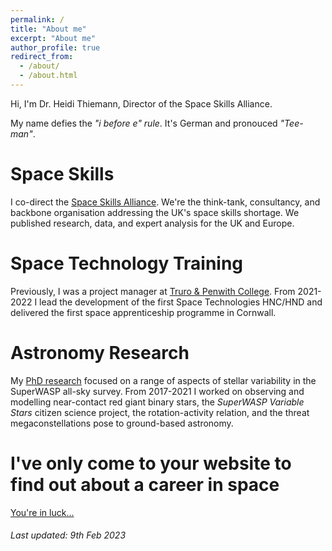 ```yaml
---
permalink: /
title: "About me"
excerpt: "About me"
author_profile: true
redirect_from: 
  - /about/
  - /about.html
---
```


Hi, I'm Dr. Heidi Thiemann, Director of the Space Skills Alliance. 

My name defies the _"i before e" rule_. It's German and pronouced _"Tee-man"_.


Space Skills
======

I co-direct the [Space Skills Alliance](https://spaceskills.org/). We're the think-tank, consultancy, and backbone organisation addressing the UK's space skills shortage. We published research, data, and expert analysis for the UK and Europe.

Space Technology Training
======

Previously, I was a project manager at [Truro & Penwith College](https://www.truro-penwith.ac.uk/csatt). From 2021-2022 I lead the development of the first Space Technologies HNC/HND and delivered the first space apprenticeship programme in Cornwall.

Astronomy Research
======

My [PhD research](https://heidithiemann.github.io/research/) focused on a range of aspects of stellar variability in the SuperWASP all-sky survey. From 2017-2021 I worked on observing and modelling near-contact red giant binary stars, the _SuperWASP Variable Stars_ citizen science project, the rotation-activity relation, and the threat megaconstellations pose to ground-based astronomy.

I've only come to your website to find out about a career in space
======

[You're in luck...](https://heidithiemann.github.io/spacecareers/)


###### _Last updated: 9th Feb 2023_ 
